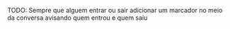 TODO: Sempre que alguem entrar ou sair adicionar 
um marcador no meio da conversa avisando quem entrou e quem saiu